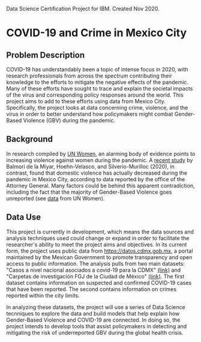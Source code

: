 Data Science Certification Project for IBM.
Created Nov 2020.

# COVID-19 and Crime in Mexico City

## Problem Description
COVID-19 has understandably been a topic of intense focus in 2020, with research professionals from across the spectrum contributing their knowledge to the efforts to mitigate the negative effects of the pandemic. Many of these efforts have sought to trace and explain the societal impacts of the virus and corresponding policy responses around the world. This project aims to add to these efforts using data from Mexico City. Specifically, the project looks at data concerning crime, violence, and the virus in order to better understand how policymakers might combat Gender-Based Violence (GBV) during the pandemic. 

## Background
In research compiled by [UN Women](https://www.unwomen.org/en/what-we-do/ending-violence-against-women/facts-and-figures), an alarming body of evidence points to increasing violence against women during the pandemic. A [recent study](https://dx.doi.org/10.1016%2Fj.jcrimjus.2020.101745) by Balmori de la Miyar, Hoehn-Velasco, and Silverio-Murilloc (2020), in contrast, found that domestic violence has actually decreased during the pandemic in Mexico City, according to data reported by the office of the Attorney General. Many factors could be behind this apparent contradiction, including the fact that the majority of Gender-Based Violence goes unreported (see [data](https://www.unwomen.org/en/what-we-do/ending-violence-against-women/facts-and-figures#notes) from UN Women). 


## Data Use
This project is currently in development, which means the data sources and analysis techniques used could change or expand in order to facilitate the researcher's ability to meet the project aims and objectives. In its current form, the project uses public data from https://datos.cdmx.gob.mx, a portal maintained by the Mexican Government to promote transparency and open access to public information. The analysis pulls from two main datasets: "Casos a nivel nacional asociados a covid-19 para la CDMX" [(link)](https://datos.cdmx.gob.mx/explore/dataset/carpetas-de-investigacion-pgj-de-la-ciudad-de-mexico/export/) and "Carpetas de investigación FGJ de la Ciudad de México" [(link)](https://datos.cdmx.gob.mx/explore/dataset/casos-asociados-a-covid-19/export/). The first dataset contains information on suspected and confirmed COVID-19 cases that have been reported. The second contains information on crimes reported within the city limits. 

In analyzing these datasets, the project will use a series of Data Science tecnniques to explore the data and build models that help explain how Gender-Based Violence and COVID-19 are connected. In doing so, the project intends to develop tools that assist policymakers in detecting and mitigating the risk of underreported GBV during the global health crisis. 
